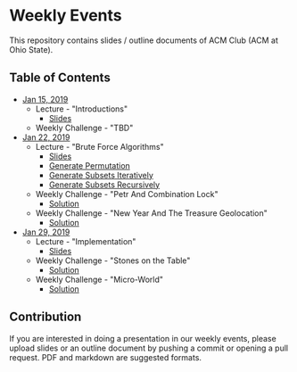 Weekly Events
===

This repository contains slides / outline documents of ACM Club (ACM at Ohio State).

Table of Contents
---
* [Jan 15, 2019](2019-01-15)
    * Lecture - "Introductions"
        * [Slides](2019-01-15/Introduction.pdf)
    * Weekly Challenge - "TBD"
* [Jan 22, 2019](2019-01-22)
    * Lecture - "Brute Force Algorithms"
        * [Slides](2019-01-22/Brute_Force.pdf)
        * [Generate Permutation](2019-01-22/GeneratePermutations.py)
        * [Generate Subsets Iteratively](2019-01-22/GenerateSubsetIterative.java)
        * [Generate Subsets Recursively](2019-01-22/GenerateSubsetRecursive.java)
    * Weekly Challenge - "Petr And Combination Lock"
        * [Solution](2019-01-22/PetrAndCombinationLock.java)
    * Weekly Challenge - "New Year And The Treasure Geolocation"
        * [Solution](2019-01-22/NewYearAndTheTreasureGeolocation.java)
* [Jan 29, 2019](2019-01-29)
    * Lecture - "Implementation"
        * [Slides](2019-01-29/Implementation.pdf)
    * Weekly Challenge - "Stones on the Table"
        * [Solution](2019-01-29/StonesOnTheTable.cpp)
    * Weekly Challenge - "Micro-World"
        * [Solution](2019-01-29/MicroWorld.cpp)

Contribution
---
If you are interested in doing a presentation in our weekly events, please upload slides or an outline document by pushing a commit or opening a pull request.
PDF and markdown are suggested formats.
